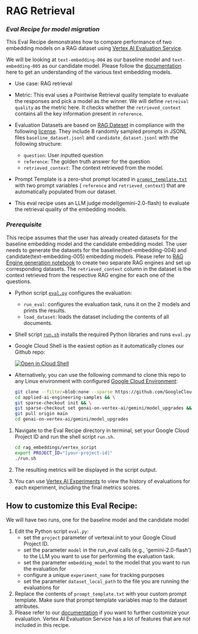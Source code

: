 # RAG Retrieval

### _Eval Recipe for model migration_

This Eval Recipe demonstrates how to compare performance of two embedding models on a RAG dataset using [Vertex AI Evaluation Service](https://cloud.google.com/vertex-ai/generative-ai/docs/models/evaluation-overview).

We will be looking at `text-embedding-004` as our baseline model and `text-embedding-005` as our candidate model. Please follow the [documentation](https://cloud.google.com/vertex-ai/generative-ai/docs/embeddings/get-text-embeddings) here to get an understanding of the various text embedding models. 

- Use case: RAG retrieval

- Metric: This eval uses a Pointwise Retrieval quality template to evaluate the responses and pick a model as the winner. We will define `retreival quality` as the metric here. It checks whether the `retrieved_context` contains all the key information present in `reference`.

- Evaluation Datasets are based on [RAG Dateset](https://www.kaggle.com/datasets/samuelmatsuoharris/single-topic-rag-evaluation-dataset) in compliance with the following [license](https://www.mit.edu/~amini/LICENSE.md). They include 8 randomly sampled prompts in JSONL files `baseline_dataset.jsonl` and `candidate_dataset.jsonl` with the following structure:
    - `question`: User inputted question 
    - `reference`: The golden truth answer for the question
    - `retrieved_context`: The context retrieved from the model.

- Prompt Template is a zero-shot prompt located in [`prompt_template.txt`](./prompt_template.txt) with two prompt variables ( `reference` and `retrieved_context`) that are automatically populated from our dataset.

- This eval recipe uses an LLM judge model(gemini-2.0-flash) to evaluate the retrieval quality of the embedding models. 

### _Prerequisite_

This recipe assumes that the user has already created datasets for the baseline embedding model and the candidate embedding model. The user needs to generate the datasets for the baseline(text-embedding-004) and candidate(text-embedding-005) embedding models. Please refer to [RAG Engine generation notebook](https://github.com/GoogleCloudPlatform/generative-ai/blob/main/gemini/rag-engine/rag_engine_eval_service_sdk.ipynb) to create two separate RAG engines and set up corresponding datasets. The `retrieved_context` column in the dataset is the context retrieved from the respective RAG engine for each one of the questions.

- Python script [`eval.py`](./eval.py) configures the evaluation:
    - `run_eval`: configures the evaluation task, runs it on the 2 models and prints the results.
    - `load_dataset`: loads the dataset including the contents of all documents.

- Shell script [`run.sh`](./run.sh) installs the required Python libraries and runs `eval.py` 

- Google Cloud Shell is the easiest option as it automatically clones our Github repo:

    <a href="https://console.cloud.google.com/cloudshell/open?git_repo=https://github.com/GoogleCloudPlatform/applied-ai-engineering-samples&cloudshell_git_branch=main&cloudshell_workspace=genai-on-vertex-ai/gemini/model_upgrades">
        <img alt="Open in Cloud Shell" src="http://gstatic.com/cloudssh/images/open-btn.png">
    </a>

- Alternatively, you can use the following command to clone this repo to any Linux environment with configured [Google Cloud Environment](https://cloud.google.com/vertex-ai/docs/start/cloud-environment):

    ``` bash
    git clone --filter=blob:none --sparse https://github.com/GoogleCloudPlatform/applied-ai-engineering-samples.git && \
    cd applied-ai-engineering-samples && \
    git sparse-checkout init && \
    git sparse-checkout set genai-on-vertex-ai/gemini/model_upgrades && \
    git pull origin main
    cd genai-on-vertex-ai/gemini/model_upgrades
    ```

1. Navigate to the Eval Recipe directory in terminal, set your Google Cloud Project ID and run the shell script `run.sh`.

    ``` bash
    cd rag_embeddings/vertex_script
    export PROJECT_ID="[your-project-id]"
    ./run.sh
    ```

1. The resulting metrics will be displayed in the script output. 

1. You can use [Vertex AI Experiments](https://console.cloud.google.com/vertex-ai/experiments) to view the history of evaluations for each experiment, including the final metrics scores.

## How to customize this Eval Recipe:

We will have two runs, one for the baseline model and the candidate model

1. Edit the Python script `eval.py`:
    - set the `project` parameter of vertexai.init to your Google Cloud Project ID.
    - set the parameter `model`  in the run_eval calls (e.g., 'gemini-2.0-flash') to the LLM you want to use for performing the evaluation task.
    - set the parameter `embedding_model` to the model that you want to run the evaluation for
    - configure a unique `experiment_name` for tracking purposes
    - set the parameter `dataset_local_path` to the file you are running the evaluations for 
1. Replace the contents of `prompt_template.txt` with your custom prompt template. Make sure that prompt template variables map to the dataset attributes.
1. Please refer to our [documentation](https://cloud.google.com/vertex-ai/generative-ai/docs/models/determine-eval) if you want to further customize your evaluation. Vertex AI Evaluation Service has a lot of features that are not included in this recipe.